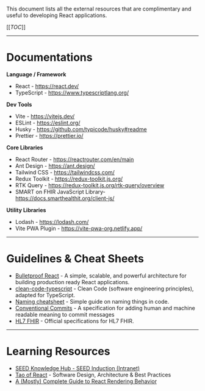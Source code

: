This document lists all the external resources that are complimentary and useful to developing React applications.

[[_TOC_]]

---

# Documentations

**Language / Framework**

- React - https://react.dev/
- TypeScript - https://www.typescriptlang.org/

**Dev Tools**

- Vite - https://vitejs.dev/
- ESLint - https://eslint.org/
- Husky - https://github.com/typicode/husky#readme
- Prettier - https://prettier.io/

**Core Libraries**

- React Router - https://reactrouter.com/en/main
- Ant Design - https://ant.design/
- Tailwind CSS - https://tailwindcss.com/
- Redux Toolkit - https://redux-toolkit.js.org/
- RTK Query - https://redux-toolkit.js.org/rtk-query/overview
- SMART on FHIR JavaScript Library- https://docs.smarthealthit.org/client-js/

**Utility Libraries**

- Lodash - https://lodash.com/
- Vite PWA Plugin - https://vite-pwa-org.netlify.app/

---

# Guidelines & Cheat Sheets

- [Bulletproof React](https://github.com/alan2207/bulletproof-react) - A simple, scalable, and powerful architecture for building production ready React applications.
- [clean-code-typescript](https://github.com/labs42io/clean-code-typescript) - Clean Code (software engineering principles), adapted for TypeScript.
- [Naming cheatsheet](https://github.com/kettanaito/naming-cheatsheet) - Simple guide on naming things in code.
- [Conventional Commits](https://www.conventionalcommits.org/en/v1.0.0/) - A specification for adding human and machine readable meaning to commit messages
- [HL7 FHIR](https://hl7.org/fhir/) - Official specifications for HL7 FHIR.

---

# Learning Resources

- [SEED Knowledge Hub - SEED Induction (Intranet)](https://healthsg.sharepoint.com/sites/SEEDKnowledgeHub/SitePages/SEED-Induction.aspx)
- [Tao of React](https://alexkondov.com/tao-of-react/) - Software Design, Architecture & Best Practices
- [A (Mostly) Complete Guide to React Rendering Behavior](https://blog.isquaredsoftware.com/2020/05/blogged-answers-a-mostly-complete-guide-to-react-rendering-behavior/)
